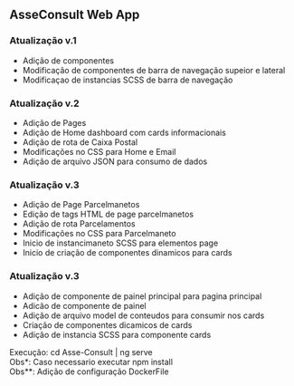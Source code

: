 <div>
    <h2>AsseConsult Web App</h2>
    <h3>Atualização v.1</h3>
    <ul>
        <li>
            Adição de componentes
        </li>
        <li>
            Modificação de componentes de barra de navegação supeior e lateral
        </li>
        <li>
            Modificaçao de instancias SCSS de barra de navegação
        </li>
    </ul>
    <h3>Atualização v.2</h3>
    <ul>
        <li>
            Adição de Pages
        </li>
        <li>
            Adição de Home dashboard com cards informacionais
        </li>
        <li>
            Adição de rota de Caixa Postal
        </li>
        <li>
            Modificações no CSS para Home e Email
        </li>
        <li>
            Adição de arquivo JSON para consumo de dados
        </li>
    </ul>
    <h3>Atualização v.3</h3>
    <ul>
        <li>
            Adição de Page Parcelmanetos
        </li>
        <li>
            Edição de tags HTML de page parcelmanetos
        </li>
        <li>
            Adição de rota Parcelamentos
        </li>
        <li>
            Modificações no CSS para Parcelmaneto
        </li>
        <li>
            Inicio de instancimaneto SCSS para elementos page
        </li>
        <li>
            Inicio de criação de componentes dinamicos para cards
        </li>
    </ul>
      <h3>Atualização v.3</h3>
    <ul>
        <li>
            Adição de componente de painel principal para pagina principal
        </li>
        <li>
            Adicão de componente de painel
        </li>
         <li>
           Adição de arquivo model de conteudos para consumir nos cards
        </li>
        <li>
            Criação de componentes dicamicos de cards
        </li>
        <li>
            Adição de instancia SCSS para componente cards
        </li>
    </ul>
    <div>
        <span>Execução: cd Asse-Consult | ng serve</span><br>
        <span>Obs*: Caso necessario executar npm install</span><br>
        <span>Obs**: Adição de configuração DockerFile</span> 
    </div>
</div>